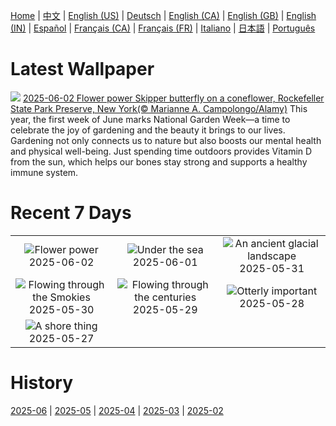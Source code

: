 [Home](../README.md) | [中文](zh-CN.md) | [English (US)](en-US.md) | [Deutsch](de-DE.md) | [English (CA)](en-CA.md) | [English (GB)](en-GB.md) | [English (IN)](en-IN.md) | [Español](es-ES.md) | [Français (CA)](fr-CA.md) | [Français (FR)](fr-FR.md) | [Italiano](it-IT.md) | [日本語](ja-JP.md) | [Português](pt-BR.md)

# Latest Wallpaper
![](https://www.bing.com/th?id=OHR.EchinaceaButterfly_EN-US8404044892_UHD.jpg)
[2025-06-02 Flower power Skipper butterfly on a coneflower, Rockefeller State Park Preserve, New York(© Marianne A. Campolongo/Alamy)](https://www.bing.com/th?id=OHR.EchinaceaButterfly_EN-US8404044892_UHD.jpg)
This year, the first week of June marks National Garden Week—a time to celebrate the joy of gardening and the beauty it brings to our lives. Gardening not only connects us to nature but also boosts our mental health and physical well-being. Just spending time outdoors provides Vitamin D from the sun, which helps our bones stay strong and supports a healthy immune system.

# Recent 7 Days
|  |  |  |
|:---:|:---:|:---:|
| ![](https://www.bing.com/th?id=OHR.EchinaceaButterfly_EN-US8404044892_400x240.jpg "Flower power") 2025-06-02 | ![](https://www.bing.com/th?id=OHR.GrandeTerreReef_EN-US8351815569_400x240.jpg "Under the sea") 2025-06-01 | ![](https://www.bing.com/th?id=OHR.SwedenReserve_EN-US8234763267_400x240.jpg "An ancient glacial landscape") 2025-05-31 |
| ![](https://www.bing.com/th?id=OHR.LittlePigeonRiver_EN-US1765916005_400x240.jpg "Flowing through the Smokies") 2025-05-30 | ![](https://www.bing.com/th?id=OHR.MiravetSpain_EN-US4967052818_400x240.jpg "Flowing through the centuries") 2025-05-29 | ![](https://www.bing.com/th?id=OHR.KelpOtter_EN-US4867923884_400x240.jpg "Otterly important") 2025-05-28 |
| ![](https://www.bing.com/th?id=OHR.MonaValePool_EN-US4805820773_400x240.jpg "A shore thing") 2025-05-27 |  |  |

# History
[2025-06](../archives/wallpaper/en-US/w_2025_06.md) | [2025-05](../archives/wallpaper/en-US/w_2025_05.md) | [2025-04](../archives/wallpaper/en-US/w_2025_04.md) | [2025-03](../archives/wallpaper/en-US/w_2025_03.md) | [2025-02](../archives/wallpaper/en-US/w_2025_02.md)
